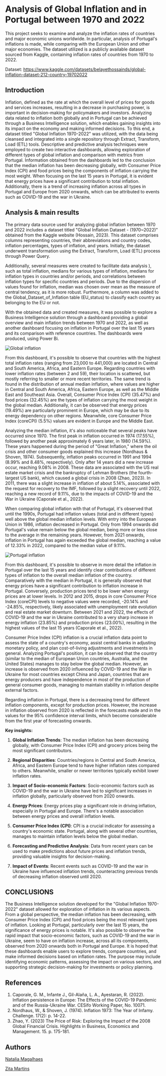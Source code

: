 # Analysis of Global Inflation and in Portugal between 1970 and 2022

This project seeks to examine and analyze the inflation rates of countries and major economic unions worldwide.  In particular, analysis of Portugal's inflations is made, while comparing with the European Union and other major economies. The dataset utilized is a publicly available dataset sourced from Kaggle, containing inflation rates of countries from 1970 to 2022.

Dataset: https://www.kaggle.com/datasets/belayethossainds/global-inflation-dataset-212-country-19702022

## Introduction

Inflation, defined as the rate at which the overall level of prices for goods and services increases, resulting in a decrease in purchasing power, is important in decision-making for policymakers and investors. Analyzing data related to inflation both globally and in Portugal can be achieved through a Business Intelligence solution, which enables gaining insights into its impact on the economy and making informed decisions. To this end, a dataset titled "Global Inflation 1970-2022" was utilized, with the data being cleansed and integrated into a single repository through Extract, Transform, Load (ETL) tools. Descriptive and predictive analysis techniques were employed to create two interactive dashboards, allowing exploration of different types of global inflation and comparison with metrics from Portugal. Information obtained from the dashboards led to the conclusion that the median inflation has been decreasing globally, with Consumer Price Index (CPI) and food prices being the components of inflation carrying the most weight. When focusing on the last 15 years in Portugal, it is evident that energy prices have a significant contribution to total inflation. Additionally, there is a trend of increasing inflation across all types in Portugal and Europe from 2020 onwards, which can be attributed to events such as COVID-19 and the war in Ukraine.

## Analysis & main results

  
The primary data source used for analyzing global inflation between 1970 and 2022 includes a dataset titled "Global Inflation Dataset - (1970~2022)" obtained from the Kaggle website (Hossain, 2023). This dataset comprises columns representing countries, their abbreviations and country codes, inflation percentages, types of inflation, and years. Initially, the dataset underwent transformation using the Extract, Transform, Load (ETL) process through Power Query.

Additionally, several measures were created to facilitate data analysis ), such as total inflation, medians for various types of inflation, medians for inflation types in countries and/or periods, and correlations between inflation types for specific countries and periods. Due to the dispersion of values found for inflation, median was chosen over mean as the measure of central tendency, as it is more robust. Furthermore, a column was added to the Global_Dataset_of_Inflation table (EU_status) to classify each country as belonging to the EU or not.

With the obtained data and created measures, it was possible to explore a Business Intelligence solution through a dashboard providing a global overview and main inflation trends between 1970 and 2022, as well as another dashboard focusing on inflation in Portugal over the last 15 years and its comparison with reference countries. The dashboards were produced, using Power Bi.

![Global inflation](https://github.com/natmag93/Global_Dataset_of_inflation/blob/7ccd069435937ee8cf5e408c495fc0063f0f4029/dashboard_1_global.png)

From this dashboard, it's possible to observe that countries with the highest total inflation rates (ranging from 23,000 to 441,000) are located in Central and South America, Africa, and Eastern Europe. Regarding countries with lower inflation rates (between 2 and 59), their location is scattered, but mostly referring to smaller or more recent territories. The same trend is found in the distribution of annual median inflation, where values are higher in Central and South America, Africa, Eastern Europe, as well as the Middle East and Southeast Asia. Overall, Consumer Price Index (CPI) (35.47%) and food prices (32.45%) are the types of inflation carrying the most weight in the global median. Additionally, it can be observed that energy prices (19.49%) are particularly prominent in Europe, which may be due to its energy dependency on other regions. Meanwhile, core Consumer Price Index (coreCPI) (5.5%) values are evident in Europe and the Middle East.

Analyzing the median inflation, it's also noticeable that several peaks have occurred since 1970. The first peak in inflation occurred in 1974 (17.55%), followed by another peak approximately 6 years later, in 1980 (14.59%). These years happened during the period of "Great Inflation," where the oil crisis and other consumer goods explained this increase (Nordhaus & Shoven, 1974). Subsequently, inflation peaks occurred in 1991 and 1994 (8.99% and 8.48%, respectively). Only after 14 years did a new increase occur, reaching 9.08% in 2008. These data are associated with the US real estate market crisis and the bankruptcy of Lehman Brothers (the fourth-largest US bank), which caused a global crisis in 2008 (Zhao, 2023). In 2011, there was a slight increase in inflation of about 5.14%, associated with the request for recovery to the IMF, followed by a slight recovery until 2022, reaching a new record of 9.11%, due to the impacts of COVID-19 and the War in Ukraine (Caporale et al., 2022).

When comparing global inflation with that of Portugal, it's observed that until the 1990s, Portugal had inflation values (total and in different types) well above the global median inflation levels. With entry into the European Union in 1986, inflation decreased in Portugal. Only from 1994 onwards did Portugal's value remain below the global median, being more or less close to the average in the remaining years. However, from 2021 onwards, inflation in Portugal has again exceeded the global median, reaching a value of 12.33% in 2022, compared to the median value of 9.11%.

![Portugal inflation](https://github.com/natmag93/Global_Dataset_of_inflation/blob/7ccd069435937ee8cf5e408c495fc0063f0f4029/dashboard_2_Portugal.png)

From this dashboard, it's possible to observe in more detail the inflation in Portugal over the last 15 years and identify clear contributions of different types of inflation to the overall median inflation of the country. Comparatively with the median in Portugal, it is generally observed that energy prices have a significant contribution to inflation increase in Portugal. Conversely, production prices tend to be lower when energy prices are at lower levels. In 2012 and 2015, drops in core Consumer Price Index (coreCPI) levels to negative values were recorded, -20.14% and -24.85%, respectively, likely associated with unemployment rate evolution and real estate market downturn. Between 2021 and 2022, the effects of COVID-19 and the war in Ukraine contributed to a very sharp increase in energy inflation (23.85%) and production prices (23.00%), resulting in the highest values of the last 15 years (Caporale et al., 2022).

Consumer Price Index (CPI) inflation is a crucial inflation data point to assess the state of a country's economy, assist central banks in adjusting monetary policy, and plan cost-of-living adjustments and investments in general. Analyzing Portugal's position, it can be observed that the country (similar to the median of European Union countries, Australia, and the United States) manages to stay below the global median. However, an increase is observed from 2020 influenced by COVID-19 and the War in Ukraine for most countries except China and Japan, countries that are energy producers and have independence in most of the production of general consumer goods, managing to maintain stability in inflation despite external factors.

Regarding inflation in Portugal, there is a decreasing trend for different inflation components, except for production prices. However, the increase in inflation observed from 2020 is reflected in the forecasts made and in the values for the 95% confidence interval limits, which become considerable from the first year of forecasting onwards.


**Key insights:**


1.  **Global Inflation Trends**: The median inflation has been decreasing globally, with Consumer Price Index (CPI) and grocery prices being the most significant contributors.
    
2.  **Regional Disparities**: Countries/regions in Central and South America, Africa, and Eastern Europe tend to have higher inflation rates compared to others. Meanwhile, smaller or newer territories typically exhibit lower inflation rates.
    
3.  **Impact of Socio-economic Factors**: Socio-economic factors such as COVID-19 and the war in Ukraine have led to significant increases in inflation globally, particularly observed from 2020 onwards.
    
4.  **Energy Prices**: Energy prices play a significant role in driving inflation, especially in Portugal and Europe. There's a notable association between energy prices and overall inflation levels.
    
5.  **Consumer Price Index (CPI)**: CPI is a crucial indicator for assessing a country's economic state. Portugal, along with several other countries, manages to maintain inflation levels below the global median.
    
6.  **Forecasting and Predictive Analysis**: Data from recent years can be used to make predictions about future prices and inflation trends, providing valuable insights for decision-making.
    
7.  **Impact of Events**: Recent events such as COVID-19 and the war in Ukraine have influenced inflation trends, counteracting previous trends of decreasing inflation observed until 2020.



  

## CONCLUSIONS

The Business Intelligence solution developed for the "Global Inflation 1970-2022" dataset allowed for exploration of inflation in its various aspects. From a global perspective, the median inflation has been decreasing, with Consumer Price Index (CPI) and food prices being the most relevant types of inflation. Looking at Portugal, particularly over the last 15 years, the significance of energy prices is notable. It's also possible to observe the rapid impact that socio-economic factors, such as COVID-19 and the war in Ukraine, seem to have on inflation increase, across all its components, observed from 2020 onwards both in Portugal and Europe. It is hoped that these dashboards enable users to explore trends, compare countries, and make informed decisions based on inflation rates. The purpose may include identifying economic patterns, assessing the impact on various sectors, and supporting strategic decision-making for investments or policy planning.

## References

 1. Caporale, G. M., Infante J., Gil-Alaña, L. A., Ayestaran, R. (2022).
    Inflation persistence in Europe: The Effects of the COVID-19
    Pandemic and of the Russia-Ukraine War. CESifo Working Paper, No.
    10071.
 2. Nordhaus, W., & Shoven, J. (1974). Inflation 1973: The Year of
    Infamy. Challenge. 17(2): p. 14-22.
 3. Zhao, Y. (2023) The Price of Risk: Exploring the Impact of the 2008
    Global Financial Crisis. Highlights in Business, Economics and
    Management. 15. p. 175-181.
    
## Authors
[Natalia Magalhaes](https://github.com/natmag93)

[Zita Martins](https://github.com/zitasamartins)
